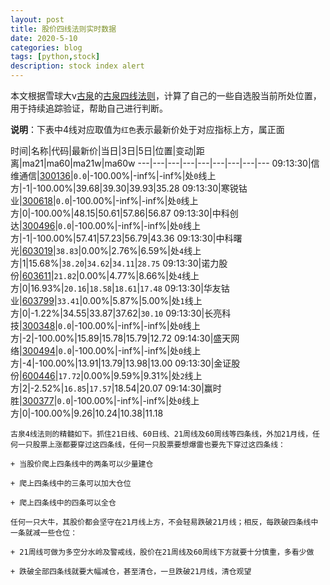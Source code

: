 ```yaml
---
layout: post
title: 股价四线法则实时数据
date: 2020-5-10
categories: blog
tags: [python,stock]
description: stock index alert
---
```



本文根据雪球大v[古泉](https://xueqiu.com/u/7148646888)的[古泉四线法则](https://xueqiu.com/7148646888/130498192)，计算了自己的一些自选股当前所处位置，用于持续追踪验证，帮助自己进行判断。

**说明**：下表中4线对应取值为`红色`表示最新价处于对应指标上方，属正面

时间|名称|代码|最新价|当日|3日|5日|位置|变动|距离|ma21|ma60|ma21w|ma60w
---|---|---|---|---|---|---|---|---
09:13:30|信维通信|[300136](https://xueqiu.com/S/SZ300136)|`0.0`|-100.00%|-inf%|-inf%|处`0`线上方|-1|-100.00%|39.68|39.30|39.93|35.28
09:13:30|寒锐钴业|[300618](https://xueqiu.com/S/SZ300618)|`0.0`|-100.00%|-inf%|-inf%|处`0`线上方|0|-100.00%|48.15|50.61|57.86|56.87
09:13:30|中科创达|[300496](https://xueqiu.com/S/SZ300496)|`0.0`|-100.00%|-inf%|-inf%|处`0`线上方|-1|-100.00%|57.41|57.23|56.79|43.36
09:13:30|中科曙光|[603019](https://xueqiu.com/S/SH603019)|`38.83`|0.00%|2.76%|6.59%|处`4`线上方|1|15.68%|`38.20`|`34.62`|`34.11`|`28.75`
09:13:30|诺力股份|[603611](https://xueqiu.com/S/SH603611)|`21.82`|0.00%|4.77%|8.66%|处`4`线上方|0|16.93%|`20.16`|`18.58`|`18.61`|`17.48`
09:13:30|华友钴业|[603799](https://xueqiu.com/S/SH603799)|`33.41`|0.00%|5.87%|5.00%|处`1`线上方|0|-1.22%|34.55|33.87|37.62|`30.10`
09:13:30|长亮科技|[300348](https://xueqiu.com/S/SZ300348)|`0.0`|-100.00%|-inf%|-inf%|处`0`线上方|-2|-100.00%|15.89|15.78|15.79|12.72
09:14:30|盛天网络|[300494](https://xueqiu.com/S/SZ300494)|`0.0`|-100.00%|-inf%|-inf%|处`0`线上方|-4|-100.00%|13.91|13.79|13.98|13.00
09:13:30|金证股份|[600446](https://xueqiu.com/S/SH600446)|`17.72`|0.00%|9.59%|9.31%|处`2`线上方|2|-2.52%|`16.85`|`17.57`|18.54|20.07
09:14:30|赢时胜|[300377](https://xueqiu.com/S/SZ300377)|`0.0`|-100.00%|-inf%|-inf%|处`0`线上方|0|-100.00%|9.26|10.24|10.38|11.18

```
古泉4线法则的精髓如下。抓住21日线、60日线、21周线及60周线等四条线，外加21月线，任何一只股票上涨都要穿过这四条线，任何一只股票要想爆雷也要先下穿过这四条线：

+ 当股价爬上四条线中的两条可以少量建仓

+ 爬上四条线中的三条可以加大仓位

+ 爬上四条线中的四条可以全仓

任何一只大牛，其股价都会坚守在21月线上方，不会轻易跌破21月线；相反，每跌破四条线中一条就减一些仓位：

+ 21周线可做为多空分水岭及警戒线，股价在21周线及60周线下方就要十分慎重，多看少做

+ 跌破全部四条线就要大幅减仓，甚至清仓，一旦跌破21月线，清仓观望
```